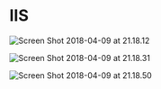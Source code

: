 # IIS

![Screen Shot 2018-04-09 at 21.18.12](http://p6sh0jwf6.bkt.clouddn.com/2018-04-09-131926.jpg)

![Screen Shot 2018-04-09 at 21.18.31](http://p6sh0jwf6.bkt.clouddn.com/2018-04-09-131925.jpg)

![Screen Shot 2018-04-09 at 21.18.50](http://p6sh0jwf6.bkt.clouddn.com/2018-04-09-131915.jpg)



